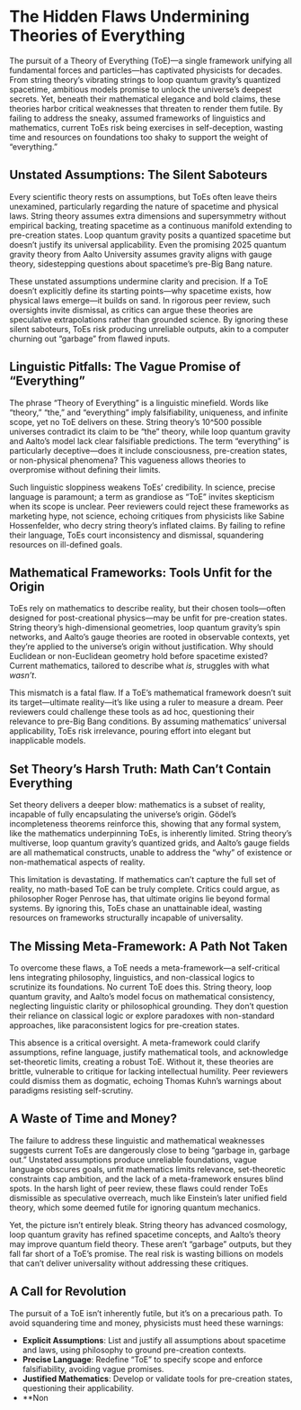 # The Hidden Flaws Undermining Theories of Everything

The pursuit of a Theory of Everything (ToE)—a single framework unifying all fundamental forces and particles—has captivated physicists for decades. From string theory’s vibrating strings to loop quantum gravity’s quantized spacetime, ambitious models promise to unlock the universe’s deepest secrets. Yet, beneath their mathematical elegance and bold claims, these theories harbor critical weaknesses that threaten to render them futile. By failing to address the sneaky, assumed frameworks of linguistics and mathematics, current ToEs risk being exercises in self-deception, wasting time and resources on foundations too shaky to support the weight of “everything.”

## Unstated Assumptions: The Silent Saboteurs

Every scientific theory rests on assumptions, but ToEs often leave theirs unexamined, particularly regarding the nature of spacetime and physical laws. String theory assumes extra dimensions and supersymmetry without empirical backing, treating spacetime as a continuous manifold extending to pre-creation states. Loop quantum gravity posits a quantized spacetime but doesn’t justify its universal applicability. Even the promising 2025 quantum gravity theory from Aalto University assumes gravity aligns with gauge theory, sidestepping questions about spacetime’s pre-Big Bang nature.

These unstated assumptions undermine clarity and precision. If a ToE doesn’t explicitly define its starting points—why spacetime exists, how physical laws emerge—it builds on sand. In rigorous peer review, such oversights invite dismissal, as critics can argue these theories are speculative extrapolations rather than grounded science. By ignoring these silent saboteurs, ToEs risk producing unreliable outputs, akin to a computer churning out “garbage” from flawed inputs.

## Linguistic Pitfalls: The Vague Promise of “Everything”

The phrase “Theory of Everything” is a linguistic minefield. Words like “theory,” “the,” and “everything” imply falsifiability, uniqueness, and infinite scope, yet no ToE delivers on these. String theory’s 10^500 possible universes contradict its claim to be “the” theory, while loop quantum gravity and Aalto’s model lack clear falsifiable predictions. The term “everything” is particularly deceptive—does it include consciousness, pre-creation states, or non-physical phenomena? This vagueness allows theories to overpromise without defining their limits.

Such linguistic sloppiness weakens ToEs’ credibility. In science, precise language is paramount; a term as grandiose as “ToE” invites skepticism when its scope is unclear. Peer reviewers could reject these frameworks as marketing hype, not science, echoing critiques from physicists like Sabine Hossenfelder, who decry string theory’s inflated claims. By failing to refine their language, ToEs court inconsistency and dismissal, squandering resources on ill-defined goals.

## Mathematical Frameworks: Tools Unfit for the Origin

ToEs rely on mathematics to describe reality, but their chosen tools—often designed for post-creational physics—may be unfit for pre-creation states. String theory’s high-dimensional geometries, loop quantum gravity’s spin networks, and Aalto’s gauge theories are rooted in observable contexts, yet they’re applied to the universe’s origin without justification. Why should Euclidean or non-Euclidean geometry hold before spacetime existed? Current mathematics, tailored to describe what *is*, struggles with what *wasn’t*.

This mismatch is a fatal flaw. If a ToE’s mathematical framework doesn’t suit its target—ultimate reality—it’s like using a ruler to measure a dream. Peer reviewers could challenge these tools as ad hoc, questioning their relevance to pre-Big Bang conditions. By assuming mathematics’ universal applicability, ToEs risk irrelevance, pouring effort into elegant but inapplicable models.

## Set Theory’s Harsh Truth: Math Can’t Contain Everything

Set theory delivers a deeper blow: mathematics is a subset of reality, incapable of fully encapsulating the universe’s origin. Gödel’s incompleteness theorems reinforce this, showing that any formal system, like the mathematics underpinning ToEs, is inherently limited. String theory’s multiverse, loop quantum gravity’s quantized grids, and Aalto’s gauge fields are all mathematical constructs, unable to address the “why” of existence or non-mathematical aspects of reality.

This limitation is devastating. If mathematics can’t capture the full set of reality, no math-based ToE can be truly complete. Critics could argue, as philosopher Roger Penrose has, that ultimate origins lie beyond formal systems. By ignoring this, ToEs chase an unattainable ideal, wasting resources on frameworks structurally incapable of universality.

## The Missing Meta-Framework: A Path Not Taken

To overcome these flaws, a ToE needs a meta-framework—a self-critical lens integrating philosophy, linguistics, and non-classical logics to scrutinize its foundations. No current ToE does this. String theory, loop quantum gravity, and Aalto’s model focus on mathematical consistency, neglecting linguistic clarity or philosophical grounding. They don’t question their reliance on classical logic or explore paradoxes with non-standard approaches, like paraconsistent logics for pre-creation states.

This absence is a critical oversight. A meta-framework could clarify assumptions, refine language, justify mathematical tools, and acknowledge set-theoretic limits, creating a robust ToE. Without it, these theories are brittle, vulnerable to critique for lacking intellectual humility. Peer reviewers could dismiss them as dogmatic, echoing Thomas Kuhn’s warnings about paradigms resisting self-scrutiny.

## A Waste of Time and Money?

The failure to address these linguistic and mathematical weaknesses suggests current ToEs are dangerously close to being “garbage in, garbage out.” Unstated assumptions produce unreliable foundations, vague language obscures goals, unfit mathematics limits relevance, set-theoretic constraints cap ambition, and the lack of a meta-framework ensures blind spots. In the harsh light of peer review, these flaws could render ToEs dismissible as speculative overreach, much like Einstein’s later unified field theory, which some deemed futile for ignoring quantum mechanics.

Yet, the picture isn’t entirely bleak. String theory has advanced cosmology, loop quantum gravity has refined spacetime concepts, and Aalto’s theory may improve quantum field theory. These aren’t “garbage” outputs, but they fall far short of a ToE’s promise. The real risk is wasting billions on models that can’t deliver universality without addressing these critiques.

## A Call for Revolution

The pursuit of a ToE isn’t inherently futile, but it’s on a precarious path. To avoid squandering time and money, physicists must heed these warnings:
- **Explicit Assumptions**: List and justify all assumptions about spacetime and laws, using philosophy to ground pre-creation contexts.
- **Precise Language**: Redefine “ToE” to specify scope and enforce falsifiability, avoiding vague promises.
- **Justified Mathematics**: Develop or validate tools for pre-creation states, questioning their applicability.
- **Non